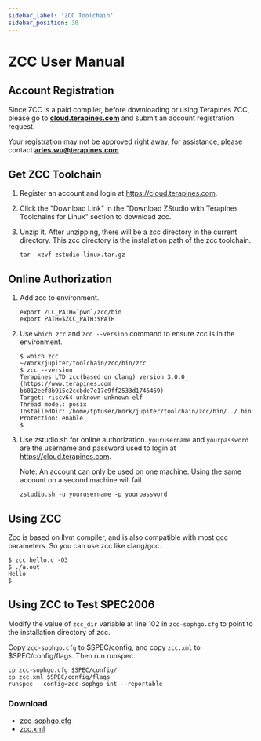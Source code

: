 ```yaml
---
sidebar_label: 'ZCC Toolchain'
sidebar_position: 30
---
```

# ZCC User Manual

## Account Registration

Since ZCC is a paid compiler, before downloading or using Terapines ZCC, please go to [**cloud.terapines.com**](https://cloud.terapines.com/) and submit an account registration request.

Your registration may not be approved right away, for assistance, please contact **aries.wu@terapines.com**

## Get ZCC Toolchain

1. Register an account and login at https://cloud.terapines.com.  
2. Click the "Download Link" in the "Download ZStudio with Terapines Toolchains for Linux" section to download zcc.

3. Unzip it. After unzipping, there will be a zcc directory in the current directory. This zcc directory is the installation path of the zcc toolchain.

   ```
   tar -xzvf zstudio-linux.tar.gz
   ```
   
## Online Authorization   

1. Add zcc to environment.

   ```
   export ZCC_PATH=`pwd`/zcc/bin
   export PATH=$ZCC_PATH:$PATH
   ```
   
2. Use `which zcc` and `zcc --version` command to ensure zcc is in the environment.

   ```
   $ which zcc
   ~/Work/jupiter/toolchain/zcc/bin/zcc
   $ zcc --version
   Terapines LTD zcc(based on clang) version 3.0.0_ (https://www.terapines.com bb012eef8b915c2ccbde7e17c9ff2533d1746469)
   Target: riscv64-unknown-unknown-elf
   Thread model: posix
   InstalledDir: /home/tptuser/Work/jupiter/toolchain/zcc/bin/../.bin
   Protection: enable
   $
   ```
   
3. Use zstudio.sh for online authorization. `yourusername` and `yourpassword` are the username and password used to login at https://cloud.terapines.com.

   Note: An account can only be used on one machine. Using the same account on a second machine will fail.
   
   ```
   zstudio.sh -u yourusername -p yourpassword
   ```
   
## Using ZCC   

Zcc is based on llvm compiler, and is also compatible with most gcc parameters. So you can use zcc like clang/gcc.

```
$ zcc hello.c -O3 
$ ./a.out
Hello 
$
```

## Using ZCC to Test SPEC2006

Modify the value of `zcc_dir` variable at line 102 in `zcc-sophgo.cfg` to point to the installation directory of zcc.

Copy `zcc-sophgo.cfg` to $SPEC/config, and copy `zcc.xml` to $SPEC/config/flags. Then run runspec.

```
cp zcc-sophgo.cfg $SPEC/config/
cp zcc.xml $SPEC/config/flags
runspec --config=zcc-sophgo int --reportable
```
### Download
- [zcc-sophgo.cfg](/docs/pioneer/zcc-sophgo.cfg)  
- [zcc.xml](/docs/pioneer/zcc.xml)


